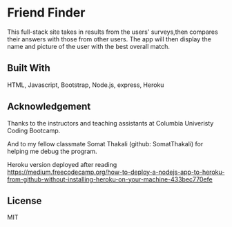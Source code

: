 # Friend Finder
This full-stack site takes in results from the users' surveys,then compares their answers with those from other users. The app will then display the name and picture of the user with the best overall match.

## Built With
HTML, Javascript, Bootstrap, Node.js, express, Heroku

## Acknowledgement
Thanks to the instructors and teaching assistants at Columbia Univeristy Coding Bootcamp.

And to my fellow classmate Somat Thakali (github: SomatThakali) for helping me debug the program.

Heroku version deployed after reading
https://medium.freecodecamp.org/how-to-deploy-a-nodejs-app-to-heroku-from-github-without-installing-heroku-on-your-machine-433bec770efe

## License
MIT 
